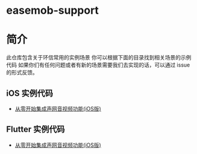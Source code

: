 # easemob-support
# 简介
此仓库包含关于环信常用的实例场景
你可以根据下面的目录找到相关场景的示例代码
如果你们有任何问题或者有新的场景需要我们去实现的话，可以通过 issue 的形式反馈。


## iOS 实例代码

- [从零开始集成声网音视频功能(iOS版)](iOS/1v1Call-demo-swift)

## Flutter 实例代码

- [从零开始集成声网音视频功能(iOS版)](Flutter/push_demo)

